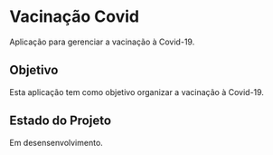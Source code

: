 <h1> Vacinação Covid </h1>
<p> Aplicação para gerenciar a vacinação à Covid-19. </p>

<h2> Objetivo </h2>
<p> Esta aplicação tem como objetivo  organizar a vacinação à Covid-19. </p>

<h2> Estado do Projeto </h2>
<p> Em desensenvolvimento. </p>
